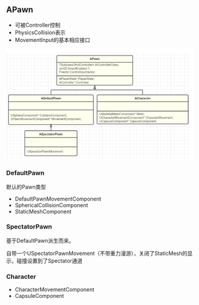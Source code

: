 ## APawn

- 可被Controller控制
- PhysicsCollision表示
- MovementInput的基本相应接口

![image-20220703163824766](Pawn.assets/image-20220703163824766.png)

### DefaultPawn

默认的Pawn类型

- DefaultPawnMovementComponent
- SphericalCollisionComponent
- StaticMeshComponent

### SpectatorPawn

基于DefaultPawn派生而来。

自带一个USpectatorPawnMovement（不带重力漫游），关闭了StaticMesh的显示，碰撞设置到了Spectator通道

### Character

- CharacterMovementComponent
- CapsuleComponent

